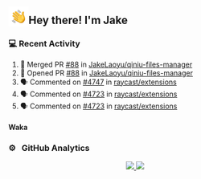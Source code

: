 <img alt="Night Coding" src="./assets/Hand%20Wave.gif" width='40' align="left"/><h2>Hey there! I'm Jake</h2>

### 💻 Recent Activity

<!--START_SECTION:activity-->
1. 🎉 Merged PR [#88](https://github.com/JakeLaoyu/qiniu-files-manager/pull/88) in [JakeLaoyu/qiniu-files-manager](https://github.com/JakeLaoyu/qiniu-files-manager)
2. 💪 Opened PR [#88](https://github.com/JakeLaoyu/qiniu-files-manager/pull/88) in [JakeLaoyu/qiniu-files-manager](https://github.com/JakeLaoyu/qiniu-files-manager)
3. 🗣 Commented on [#4747](https://github.com/raycast/extensions/issues/4747) in [raycast/extensions](https://github.com/raycast/extensions)
4. 🗣 Commented on [#4723](https://github.com/raycast/extensions/issues/4723) in [raycast/extensions](https://github.com/raycast/extensions)
5. 🗣 Commented on [#4723](https://github.com/raycast/extensions/issues/4723) in [raycast/extensions](https://github.com/raycast/extensions)
<!--END_SECTION:activity-->

#### Waka

<!--START_SECTION:waka-->
<!--END_SECTION:waka-->

### ⚙️ &nbsp; GitHub Analytics

<p align="center">
<a href="https://github.com/JakeLaoyu">
  <img height="180em" src="https://github-readme-stats-eight-theta.vercel.app/api?username=jakelaoyu&show_icons=true&theme=algolia&include_all_commits=true&count_private=true"/>
  <img height="180em" src="https://github-readme-stats-eight-theta.vercel.app/api/top-langs/?username=jakelaoyu&layout=compact&langs_count=8&theme=algolia"/>
</a>
</p>